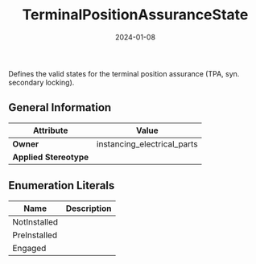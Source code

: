 ﻿---
title: TerminalPositionAssuranceState
toc: false
type: specs
date: "2024-01-08"
draft: false
specification: VEC
version: 2.1.0
documentType: "Recommendation"
elementType: Class
classes:
  - TerminalPositionAssuranceState
menu_name: vec-2.1.0
---
<p> Defines the valid states for the terminal position assurance (TPA, syn. secondary locking).      </p>

## General Information

| Attribute               | Value |
|-------------------------|-------|
| **Owner**               | instancing_electrical_parts |
| **Applied Stereotype**  |   |

## Enumeration Literals
| Name          | **Description** |
|---------------|-----------------|
| NotInstalled |  |
| PreInstalled |  |
| Engaged |  |
